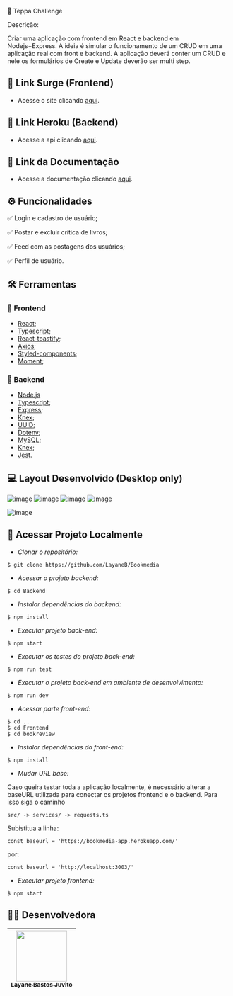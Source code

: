:scroll: Teppa Challenge

Descrição:

Criar uma aplicação com frontend em React e backend em Nodejs+Express. A ideia é simular o funcionamento de um CRUD em uma aplicação real com front e backend. A aplicação deverá conter um CRUD e nele os formulários de Create e Update deverão ser multi step.

## :link: Link Surge (Frontend)
- Acesse o site clicando [aqui](https://bookmedia.surge.sh/).

## :link: Link Heroku (Backend)
- Acesse a api clicando [aqui](https://bookmedia-app.herokuapp.com/).

## :link: Link da Documentação
- Acesse a documentação clicando [aqui](https://documenter.getpostman.com/view/14453564/Uzs42Qf7).


## ⚙️ Funcionalidades
✅ Login e cadastro de usuário;

✅ Postar e excluir crítica de livros;

✅ Feed com as postagens dos usuários;

✅ Perfil de usuário.

## :hammer_and_wrench: Ferramentas 
### 🍮 Frontend
- [React](https://pt-br.reactjs.org/);
- [Typescript](https://www.typescriptlang.org/docs/);
- [React-toastify](https://fkhadra.github.io/react-toastify/introduction/);
- [Axios](https://axios-http.com/ptbr/docs/intro/);
- [Styled-components](https://styled-components.com/docs/);
- [Moment](https://momentjs.com/);
### 🤵 Backend
- [Node.js](https://nodejs.dev/)
- [Typescript](https://www.typescriptlang.org/docs/);
- [Express](http://expressjs.com/);
- [Knex](http://knexjs.org/guide/);
- [UUID](https://www.npmjs.com/package/uuid);
- [Dotenv](https://www.npmjs.com/package/dotenv);
- [MySQL](https://dev.mysql.com/doc/);
- [Knex](https://knexjs.org/);
- [Jest](https://jestjs.io/pt-BR/).

## :computer: Layout Desenvolvido (Desktop only)
![image](https://user-images.githubusercontent.com/50851374/183273266-3aee69af-01bf-45c3-8dc1-22a044ac5d8b.png)
![image](https://user-images.githubusercontent.com/50851374/183273285-627de838-6c59-4ead-ada2-7671611d66c7.png)
![image](https://user-images.githubusercontent.com/50851374/183273305-9b806b39-5cad-492d-bf3d-dbb550c98c02.png)
![image](https://user-images.githubusercontent.com/50851374/183273323-ee342261-bc69-46bf-9d02-61dd88761f34.png)

![image](https://user-images.githubusercontent.com/50851374/183273333-24cf4fa6-68cd-48f1-ad20-4c5bbaa752f1.png)


## 📁 Acessar Projeto Localmente

- *Clonar o repositório:*

```
$ git clone https://github.com/LayaneB/Bookmedia
```

- *Acessar o projeto backend:*

```
$ cd Backend
```

- *Instalar dependências do backend:*

```
$ npm install
```

- *Executar projeto back-end:*

```
$ npm start
```
- *Executar os testes do projeto back-end:*

```
$ npm run test
```

- *Executar o projeto back-end em ambiente de desenvolvimento:*

```
$ npm run dev
```

- *Acessar parte front-end:*

```
$ cd ..
$ cd Frontend
$ cd bookreview
```

- *Instalar dependências do front-end:*

```
$ npm install
```

- *Mudar URL base:*

Caso queira testar toda a aplicação localmente, é necessário alterar a baseURL utilizada para conectar os projetos frontend e o backend. Para isso siga o caminho

 ```src/ -> services/ -> requests.ts```

Subistitua a linha:

```
const baseurl = 'https://bookmedia-app.herokuapp.com/'
```
por:
```
const baseurl = 'http://localhost:3003/'
```

- *Executar projeto frontend:*

```
$ npm start
```

## 👨‍💻 Desenvolvedora
[<img src="https://avatars.githubusercontent.com/u/50851374?v=4" width=115><br><sub>Layane Bastos Juvito</sub>](https://github.com/MatthsMB) |
| :---: |